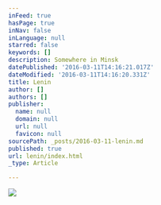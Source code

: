 ```yaml
---
inFeed: true
hasPage: true
inNav: false
inLanguage: null
starred: false
keywords: []
description: Somewhere in Minsk
datePublished: '2016-03-11T14:16:21.017Z'
dateModified: '2016-03-11T14:16:20.331Z'
title: Lenin
author: []
authors: []
publisher:
  name: null
  domain: null
  url: null
  favicon: null
sourcePath: _posts/2016-03-11-lenin.md
published: true
url: lenin/index.html
_type: Article

---
```

![](https://the-grid-user-content.s3-us-west-2.amazonaws.com/16f519e4-3ff9-493a-b6ea-9f15ea7d55c6.jpg)